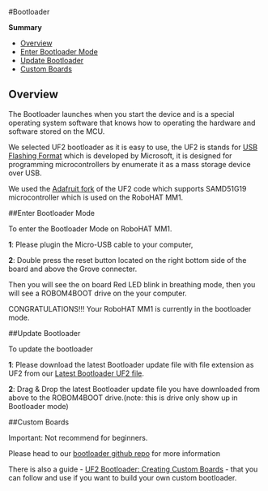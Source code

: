 #Bootloader

**Summary**

* [Overview](#overview)
* [Enter Bootloader Mode](#enter-bootloader-mode)
* [Update Bootloader](#update-bootloader)
* [Custom Boards](#custom-boards)

## Overview

The Bootloader launches when you start the device and is a special operating system software that knows how to operating the hardware and software stored on the MCU.

We selected UF2 bootloader as it is easy to use, the UF2 is stands for [USB Flashing Format](https://github.com/Microsoft/uf2) which is developed by Microsoft, it is designed for programming microcontrollers by enumerate it as a mass storage device over USB.

We used the [Adafruit fork](https://github.com/adafruit/uf2-samdx1/) of the UF2 code which supports SAMD51G19 microcontroller which is used on the RoboHAT MM1.

##Enter Bootloader Mode

To enter the Bootloader Mode on RoboHAT MM1.

**1**: Please plugin the Micro-USB cable to your computer,

**2**: Double press the reset button located on the right bottom side of the board and above the Grove connecter.

Then you will see the on board Red LED blink in breathing mode, then you will see a ROBOM4BOOT drive on the your computer.

CONGRATULATIONS!!! Your RoboHAT MM1 is currently in the bootloader mode.

##Update Bootloader

To update the bootloader

**1**: Please download the latest Bootloader update file with file extension as UF2 from our [Latest Bootloader UF2 file](https://circuitpython.org/board/robohatmm1_m4/).

**2**: Drag & Drop the latest Bootloader update file you have downloaded from above to the ROBOM4BOOT drive.(note: this is drive only show up in Bootloader mode)


##Custom Boards

Important: Not recommend for beginners.

Please head to our [bootloader github repo](https://github.com/robotics-masters/mm1-hat-bootloader) for more information

There is also a guide - [UF2 Bootloader: Creating Custom Boards](https://www.hackster.io/wallarug/uf2-bootloader-creating-custom-boards-c9620c) - that you can follow and use if you want to build your own custom bootloader.
